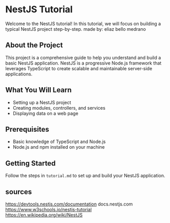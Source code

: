# NestJS Tutorial

Welcome to the NestJS tutorial! In this tutorial, we will focus on building a typical NestJS project step-by-step.
made by: eliaz bello medrano 

## About the Project

This project is a comprehensive guide to help you understand and build a basic NestJS application. NestJS is a progressive Node.js framework that leverages TypeScript to create scalable and maintainable server-side applications.

## What You Will Learn

- Setting up a NestJS project
- Creating modules, controllers, and services
- Displaying data on a web page

## Prerequisites

- Basic knowledge of TypeScript and Node.js
- Node.js and npm installed on your machine

## Getting Started

Follow the steps in `tutorial.md` to set up and build your NestJS application.

## sources 
https://devtools.nestjs.com/documentation
docs.nestjs.com
https://www.w3schools.io/nestjs-tutorial
https://en.wikipedia.org/wiki/NestJS